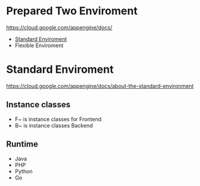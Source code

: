 # Prepared Two Enviroment
https://cloud.google.com/appengine/docs/

- [Standard Enviroment](#standard-enviroment)
- Flexible Enviroment


# Standard Enviroment
https://cloud.google.com/appengine/docs/about-the-standard-environment

## Instance classes
- F~ is instance classes for Frontend
- B~ is instance classes Backend

## Runtime
- Java
- PHP
- Python
- Go
